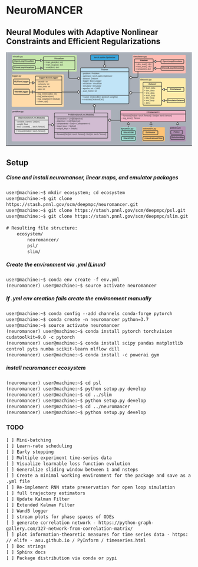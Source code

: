 # NeuroMANCER
## Neural Modules with Adaptive Nonlinear Constraints and 	Efficient Regularizations
![UML diagram](figs/class_diagram.png)

## Setup

##### Clone and install neuromancer, linear maps, and emulator packages
```console
user@machine:~$ mkdir ecosystem; cd ecosystem
user@machine:~$ git clone https://stash.pnnl.gov/scm/deepmpc/neuromancer.git
user@machine:~$ git clone https://stash.pnnl.gov/scm/deepmpc/psl.git
user@machine:~$ git clone https://stash.pnnl.gov/scm/deepmpc/slim.git

# Resulting file structure:
    ecosystem/
        neuromancer/
        psl/
        slim/
```

##### Create the environment via .yml (Linux)

```console
user@machine:~$ conda env create -f env.yml
(neuromancer) user@machine:~$ source activate neuromancer
```

##### If .yml env creation fails create the environment manually

```console
user@machine:~$ conda config --add channels conda-forge pytorch
user@machine:~$ conda create -n neuromancer python=3.7
user@machine:~$ source activate neuromancer
(neuromancer) user@machine:~$ conda install pytorch torchvision cudatoolkit=9.0 -c pytorch
(neuromancer) user@machine:~$ conda install scipy pandas matplotlib control pyts numba scikit-learn mlflow dill
(neuromancer) user@machine:~$ conda install -c powerai gym
```

##### install neuromancer ecosystem 

```console
(neuromancer) user@machine:~$ cd psl
(neuromancer) user@machine:~$ python setup.py develop
(neuromancer) user@machine:~$ cd ../slim
(neuromancer) user@machine:~$ python setup.py develop
(neuromancer) user@machine:~$ cd ../neuromancer
(neuromancer) user@machine:~$ python setup.py develop
```

### TODO
    [ ] Mini-batching
    [ ] Learn-rate scheduling
    [ ] Early stopping
    [ ] Multiple experiment time-series data
    [ ] Visualize learnable loss function evolution
    [ ] Generalize sliding window between 1 and nsteps
    [ ] Create a minimal working environment for the package and save as a .yml file
    [ ] Re-implement RNN state preservation for open loop simulation
    [ ] full trajectory estimators
    [ ] Update Kalman Filter
    [ ] Extended Kalman Filter
    [ ] WandB logger
    [ ] stream plots for phase spaces of ODEs
    [ ] generate correlation network - https://python-graph-gallery.com/327-network-from-correlation-matrix/
    [ ] plot information-theoretic measures for time series data - https: // elife - asu.github.io / PyInform / timeseries.html
    [ ] Doc strings
    [ ] Sphinx docs
    [ ] Package distribution via conda or pypi
